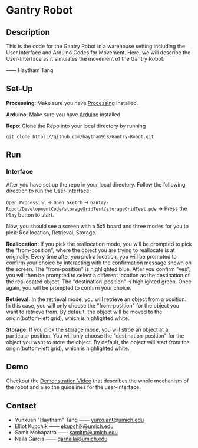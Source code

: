 # Gantry Robot

## Description
This is the code for the Gantry Robot in a warehouse setting including the User Interface and Arduino Codes for Movement. Here, we will describe the User-Interface as it simulates the movement of the Gantry Robot.

—— Haytham Tang
## Set-Up
**Processing**: Make sure you have [Processing](https://processing.org/download) installed.

**Arduino**: Make sure you have [Arduino](https://support.arduino.cc/hc/en-us/articles/360019833020-Download-and-install-Arduino-IDE) installed

**Repo**: Clone the Repo into your local directory by running
```
git clone https://github.com/haytham918/Gantry-Robot.git
```
## Run
### Interface
After you have set up the repo in your local directory. Follow the following direction to run the User-Interface:

```Open Processing``` -> ```Open Sketch``` -> ```Gantry-Robot/DevelopmentCode/storageGridTest/storageGridTest.pde``` -> Press the ```Play``` button to start.

Now, you should see a screen with a 5x5 board and three modes for you to pick: Reallocation, Retrieval, Storage.

**Reallocation:** If you pick the reallocation mode, you will be prompted to pick the "from-position", where the object you are trying to reallocate is at originally. Every time after you pick a location, you will be prompted to confirm your choice by interacting with the confirmation message shown on the screen. The "from-position" is highlighted blue. After you confirm "yes", you will then be prompted to select a different location as the destination of the reallocated object. The "destination-position" is highlighted green. Once again, you will be prompted to confirm your choice.

**Retrieval:** In the retrieval mode, you will retrieve an object from a position. In this case, you will only choose the "from-position" for the object you want to retrieve from. By default, the object will be moved to the origin(bottom-left grid), which is highlighted white.

**Storage:** If you pick the storage mode, you will stroe an object at a particular position. You will only choose the "destination-position" for the object you want to store the object. By default, the object will start from the origin(bottom-left grid), which is highlighted white.

## Demo
Checkout the [Demonstration Video](https://youtu.be/w0IdrNhn2UM) that describes the whole mechanism of the robot and also the guidelines for the user-interface.

## Contact
* Yunxuan "Haytham" Tang —— [yunxuant@umich.edu](mailto:yunxuant@umich.edu)
* Elliot Kupchik —— [ekupchik@umich.edu](mailto:ekupchik@umich.edu)
* Samit Mohapatra —— [samitm@umich.edu](mailto:samitm@umich.edu)
* Naila Garcia —— [garnaila@umich.edu](mailto:garnaila@umich.edu)

